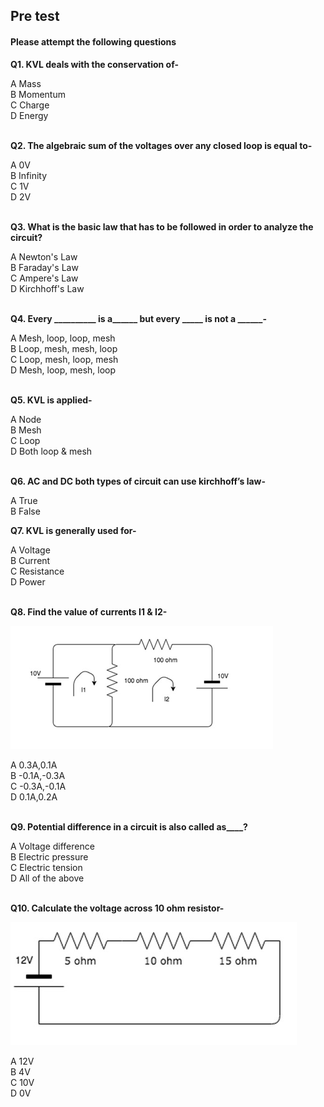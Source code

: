 ## Pre test
#### Please attempt the following questions

<b>Q1. KVL deals with the conservation of-</b><br>

A   Mass<br>
B   Momentum<br>
C   Charge<br>
D   Energy<br><br>

<b>Q2. The algebraic sum of the voltages over any closed loop is equal to-</b><br>

A   0V <br>
B   Infinity<br>
C   1V<br>
D   2V<br><br>

<b>Q3. What is the basic law that has to be followed in order to analyze the circuit?</b><br>

A  Newton's Law<br>
B  Faraday's Law<br>
C  Ampere's Law<br>
D  Kirchhoff's Law<br><br>

<b>Q4. Every __________ is a______ but every _____ is not a ______-</b><br>

A  Mesh, loop, loop, mesh<br>
B  Loop, mesh, mesh, loop<br>
C  Loop, mesh, loop, mesh<br>
D  Mesh, loop, mesh, loop<br><br>

<b>Q5. KVL is applied-</b><br>

A  Node<br>
B  Mesh<br>
C  Loop<br>
D  Both loop & mesh<br><br>

<b>Q6. AC and DC both types of circuit can use kirchhoff’s law-</b>

A   True<br>
B   False <br>

<b>Q7. KVL is generally used for-</b><br>

A  Voltage<br>
B  Current<br>
C  Resistance<br>
D  Power<br><br>

<b>Q8.  Find the value of currents I1 & I2-</b><br>

<img src="images/v1.png">

A  0.3A,0.1A<br>
B  -0.1A,-0.3A<br>
C  -0.3A,-0.1A<br>
D  0.1A,0.2A<br><br>

<b>Q9. Potential difference in a circuit is also called as____?</b> <br>

A Voltage difference <br>
B Electric pressure <br>
C Electric tension <br>
D All of the above <br><br>

<b>Q10. Calculate the voltage across 10 ohm resistor-</b><br>

<img src="images/v2.png">

A  12V<br>
B  4V<br>
C  10V<br> 
D  0V<br><br>
